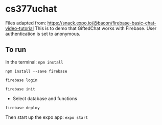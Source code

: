 # cs377uchat

Files adapted from: https://snack.expo.io/@bacon/firebase-basic-chat-video-tutorial
This is to demo that GiftedChat works with Firebase. User authentication is set to anonymous. 

## To run

In the terminal: 
```npm install```

```npm install --save firebase```

```firebase login```

```firebase init```
* Select database and functions

```firebase deploy```

Then start up the expo app:
```expo start```
